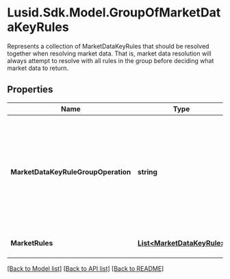 # Lusid.Sdk.Model.GroupOfMarketDataKeyRules
Represents a collection of MarketDataKeyRules that should be resolved together when resolving market data.  That is, market data resolution will always attempt to resolve with all rules in the group  before deciding what market data to return.

## Properties

Name | Type | Description | Notes
------------ | ------------- | ------------- | -------------
**MarketDataKeyRuleGroupOperation** | **string** | The operation that will be used to process the collection of market data items and failures found on resolution  into a single market data item or failure to be used.  Supported values: [FirstLatest, AverageOfQuotesFound, AverageOfAllQuotes, FirstMinimum, FirstMaximum] | 
**MarketRules** | [**List&lt;MarketDataKeyRule&gt;**](MarketDataKeyRule.md) | The rules that should be grouped together in market data resolution. | 

[[Back to Model list]](../README.md#documentation-for-models) [[Back to API list]](../README.md#documentation-for-api-endpoints) [[Back to README]](../README.md)

